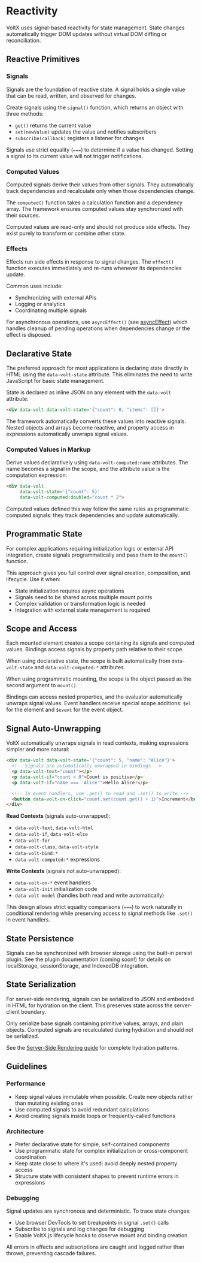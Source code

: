 # Reactivity

VoltX uses signal-based reactivity for state management. State changes automatically trigger DOM updates without virtual DOM diffing or reconciliation.

## Reactive Primitives

### Signals

Signals are the foundation of reactive state.
A signal holds a single value that can be read, written, and observed for changes.

Create signals using the `signal()` function, which returns an object with three methods:

- `get()` returns the current value
- `set(newValue)` updates the value and notifies subscribers
- `subscribe(callback)` registers a listener for changes

Signals use strict equality (`===`) to determine if a value has changed.
Setting a signal to its current value will not trigger notifications.

### Computed Values

Computed signals derive their values from other signals. They automatically track dependencies and recalculate only when those dependencies change.

The `computed()` function takes a calculation function and a dependency array.
The framework ensures computed values stay synchronized with their sources.

Computed values are read-only and should not produce side effects. They exist purely to transform or combine other state.

### Effects

Effects run side effects in response to signal changes. The `effect()` function executes immediately and re-runs whenever its dependencies update.

Common uses include:

- Synchronizing with external APIs
- Logging or analytics
- Coordinating multiple signals

For asynchronous operations, use `asyncEffect()` (see [asyncEffect](./async-effect)) which handles cleanup of pending operations when dependencies change or the effect is disposed.

## Declarative State

The preferred approach for most applications is declaring state directly in HTML using the `data-volt-state` attribute. This eliminates the need to write JavaScript for basic state management.

State is declared as inline JSON on any element with the `data-volt` attribute:

```html
<div data-volt data-volt-state='{"count": 0, "items": []}'>
```

The framework automatically converts these values into reactive signals.
Nested objects and arrays become reactive, and property access in expressions automatically unwraps signal values.

### Computed Values in Markup

Derive values declaratively using `data-volt-computed:name` attributes.
The name becomes a signal in the scope, and the attribute value is the computation expression:

```html
<div data-volt
     data-volt-state='{"count": 5}'
     data-volt-computed:doubled="count * 2">
```

Computed values defined this way follow the same rules as programmatic computed signals: they track dependencies and update automatically.

## Programmatic State

For complex applications requiring initialization logic or external API integration, create signals programmatically and pass them to the `mount()` function.

This approach gives you full control over signal creation, composition, and lifecycle. Use it when:

- State initialization requires async operations
- Signals need to be shared across multiple mount points
- Complex validation or transformation logic is needed
- Integration with external state management is required

## Scope and Access

Each mounted element creates a scope containing its signals and computed values.
Bindings access signals by property path relative to their scope.

When using declarative state, the scope is built automatically from `data-volt-state` and `data-volt-computed:*` attributes.

When using programmatic mounting, the scope is the object passed as the second argument to `mount()`.

Bindings can access nested properties, and the evaluator automatically unwraps signal values.
Event handlers receive special scope additions: `$el` for the element and `$event` for the event object.

## Signal Auto-Unwrapping

VoltX automatically unwraps signals in read contexts, making expressions simpler and more natural:

```html
<div data-volt data-volt-state='{"count": 5, "name": "Alice"}'>
  <!-- Signals are automatically unwrapped in bindings -->
  <p data-volt-text="count"></p>
  <p data-volt-if="count > 0">Count is positive</p>
  <p data-volt-if="name === 'Alice'">Hello Alice!</p>

  <!-- In event handlers, use .get() to read and .set() to write -->
  <button data-volt-on-click="count.set(count.get() + 1)">Increment</button>
</div>
```

**Read Contexts** (signals auto-unwrapped):
- `data-volt-text`, `data-volt-html`
- `data-volt-if`, `data-volt-else`
- `data-volt-for`
- `data-volt-class`, `data-volt-style`
- `data-volt-bind:*`
- `data-volt-computed:*` expressions

**Write Contexts** (signals not auto-unwrapped):
- `data-volt-on-*` event handlers
- `data-volt-init` initialization code
- `data-volt-model` (handles both read and write automatically)

This design allows strict equality comparisons (`===`) to work naturally in conditional rendering while preserving access to signal methods like `.set()` in event handlers.

## State Persistence

Signals can be synchronized with browser storage using the built-in persist plugin.
See the plugin documentation (coming soon!) for details on localStorage, sessionStorage, and IndexedDB integration.

## State Serialization

For server-side rendering, signals can be serialized to JSON and embedded in HTML for hydration on the client. This preserves state across the server-client boundary.

Only serialize base signals containing primitive values, arrays, and plain objects. Computed signals are recalculated during hydration and should not be serialized.

See the [Server-Side Rendering guide](./ssr) for complete hydration patterns.

## Guidelines

### Performance

- Keep signal values immutable when possible. Create new objects rather than mutating existing ones
- Use computed signals to avoid redundant calculations
- Avoid creating signals inside loops or frequently-called functions

### Architecture

- Prefer declarative state for simple, self-contained components
- Use programmatic state for complex initialization or cross-component coordination
- Keep state close to where it's used: avoid deeply nested property access
- Structure state with consistent shapes to prevent runtime errors in expressions

### Debugging

Signal updates are synchronous and deterministic. To trace state changes:

- Use browser DevTools to set breakpoints in signal `.set()` calls
- Subscribe to signals and log changes for debugging
- Enable VoltX.js lifecycle hooks to observe mount and binding creation

All errors in effects and subscriptions are caught and logged rather than thrown, preventing cascade failures.
